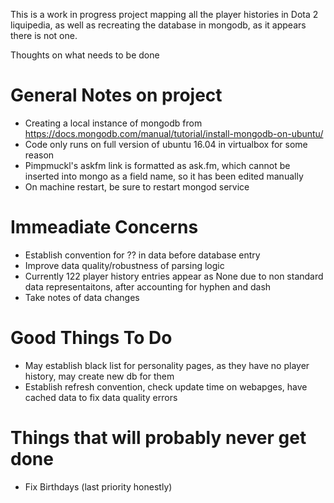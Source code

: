 This is a work in progress project mapping all the player histories in Dota 2 liquipedia, as well as recreating the database in mongodb, as it appears there is not one.

Thoughts on what needs to be done

 # General Notes on project
 - Creating a local instance of mongodb from https://docs.mongodb.com/manual/tutorial/install-mongodb-on-ubuntu/
 - Code only runs on full version of ubuntu 16.04 in virtualbox for some reason
 - Pimpmuckl's askfm link is formatted as ask.fm, which cannot be inserted into mongo as a field name, so it has been edited manually
 - On machine restart, be sure to restart mongod service

 # Immeadiate Concerns 
 - Establish convention for ?? in data before database entry
 - Improve data quality/robustness of parsing logic
  - Currently 122 player history entries appear as None due to non standard data representaitons, after accounting for hyphen and dash
  - Take notes of data changes



 # Good Things To Do
 - May establish black list for personality pages, as they have no player history, may create new db for them
 - Establish refresh convention, check update time on webapges, have cached data to fix data quality errors



 # Things that will probably never get done
 - Fix Birthdays (last priority honestly)